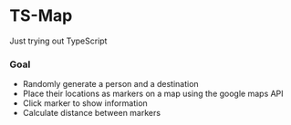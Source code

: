 # TS-Map
Just trying out TypeScript
### Goal
* Randomly generate a person and a destination
* Place their locations as markers on a map using the google maps API 
* Click marker to show information
* Calculate distance between markers 
